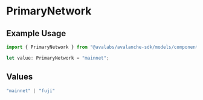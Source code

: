 # PrimaryNetwork

## Example Usage

```typescript
import { PrimaryNetwork } from "@avalabs/avalanche-sdk/models/components";

let value: PrimaryNetwork = "mainnet";
```

## Values

```typescript
"mainnet" | "fuji"
```